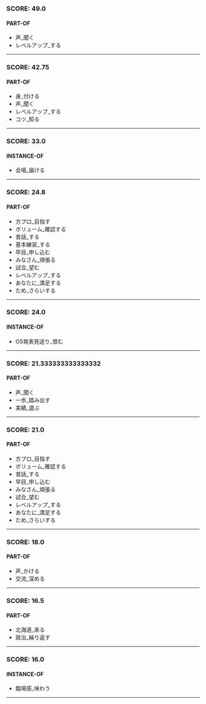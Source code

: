 
### SCORE: 49.0
#### PART-OF

- 声_聞く 
- レベルアップ_する 

----------

### SCORE: 42.75
#### PART-OF

- 身_付ける 
- 声_聞く 
- レベルアップ_する 
- コツ_知る 

----------

### SCORE: 33.0
#### INSTANCE-OF

- 会場_届ける 

----------

### SCORE: 24.8
#### PART-OF

- 方プロ_目指す 
- ボリューム_確認する 
- 昔話_する 
- 基本練習_する 
- 早目_申し込む 
- みなさん_頑張る 
- 試合_望む 
- レベルアップ_する 
- あなたに_満足する 
- ため_さらいする 

----------

### SCORE: 24.0
#### INSTANCE-OF

- OS発表見送り_恨む 

----------

### SCORE: 21.333333333333332
#### PART-OF

- 声_聞く 
- 一歩_踏み出す 
- 実績_選ぶ 

----------

### SCORE: 21.0
#### PART-OF

- 方プロ_目指す 
- ボリューム_確認する 
- 昔話_する 
- 早目_申し込む 
- みなさん_頑張る 
- 試合_望む 
- レベルアップ_する 
- あなたに_満足する 
- ため_さらいする 

----------

### SCORE: 18.0
#### PART-OF

- 声_かける 
- 交流_深める 

----------

### SCORE: 16.5
#### PART-OF

- 北海道_来る 
- 政治_繰り返す 

----------

### SCORE: 16.0
#### INSTANCE-OF

- 臨場感_味わう 

----------
